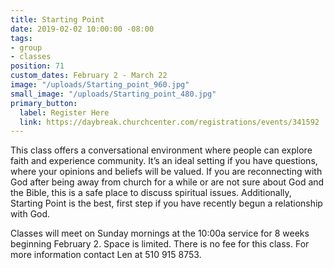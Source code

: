 ```yaml
---
title: Starting Point
date: 2019-02-02 10:00:00 -08:00
tags:
- group
- classes
position: 71
custom_dates: February 2 - March 22
image: "/uploads/Starting_point_960.jpg"
small_image: "/uploads/Starting_point_480.jpg"
primary_button:
  label: Register Here
  link: https://daybreak.churchcenter.com/registrations/events/341592
---
```


This class offers a conversational environment where people can explore faith and experience community. It’s an ideal setting if you have questions, where your opinions and beliefs will be valued. If you are reconnecting with God after being away from church for a while or are not sure about God and the Bible, this is a safe place to discuss spiritual issues. Additionally, Starting Point is the best, first step if you have recently begun a relationship with God.

Classes will meet on Sunday mornings at the 10:00a service for 8 weeks beginning February 2. Space is limited. There is no fee for this class. For more information contact Len at 510 915 8753.